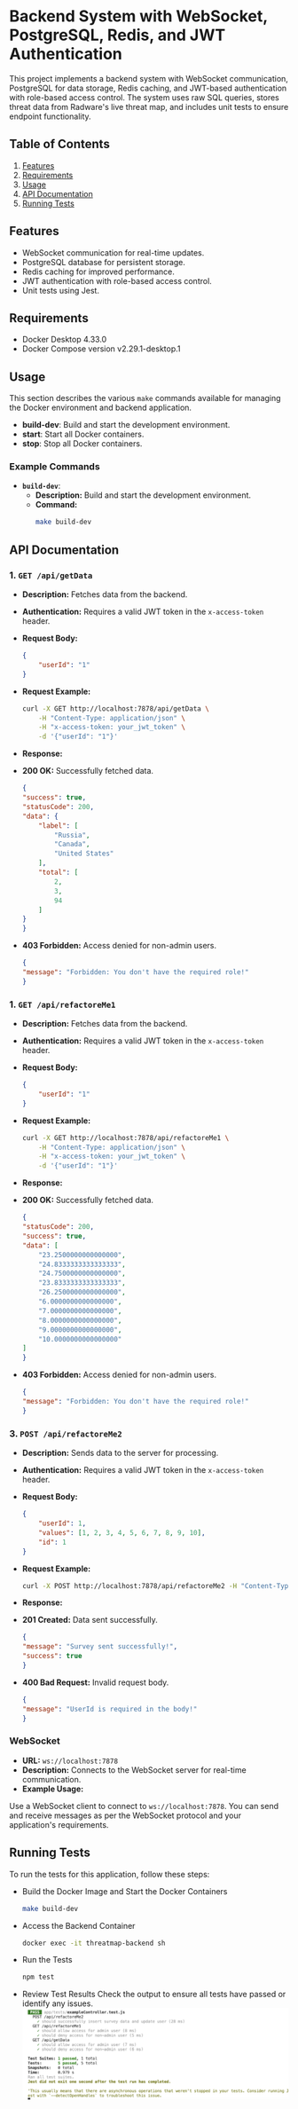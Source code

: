 # Backend System with WebSocket, PostgreSQL, Redis, and JWT Authentication
This project implements a backend system with WebSocket communication, PostgreSQL for data storage, Redis caching, and JWT-based authentication with role-based access control. The system uses raw SQL queries, stores threat data from Radware's live threat map, and includes unit tests to ensure endpoint functionality.

## Table of Contents
1. [Features](#features)
2. [Requirements](#requirements)
3. [Usage](#usage)
4. [API Documentation](#api-documentation)
4. [Running Tests](#running-tests)


## Features
- WebSocket communication for real-time updates.
- PostgreSQL database for persistent storage.
- Redis caching for improved performance.
- JWT authentication with role-based access control.
- Unit tests using Jest.

## Requirements
- Docker Desktop 4.33.0
- Docker Compose version v2.29.1-desktop.1

## Usage
  This section describes the various `make` commands available for managing the Docker environment and backend application.
  - **build-dev**: Build and start the development environment.
  - **start**: Start all Docker containers.
  - **stop**: Stop all Docker containers.

  ### Example Commands

  - **`build-dev`**:
    - **Description:** Build and start the development environment.
    - **Command:**
      ```bash
      make build-dev
      ```

## API Documentation
### 1. `GET /api/getData`

- **Description:** Fetches data from the backend.
- **Authentication:** Requires a valid JWT token in the `x-access-token` header.
- **Request Body:**

    ```json
    {
        "userId": "1"
    }
    ```

- **Request Example:**

    ```bash
    curl -X GET http://localhost:7878/api/getData \
        -H "Content-Type: application/json" \
        -H "x-access-token: your_jwt_token" \
        -d '{"userId": "1"}'
    ```

- **Response:**
- **200 OK:** Successfully fetched data.
    ```json
    {
    "success": true,
    "statusCode": 200,
    "data": {
        "label": [
            "Russia",
            "Canada",
            "United States"
        ],
        "total": [
            2,
            3,
            94
        ]
    }
    }
    ```
- **403 Forbidden:** Access denied for non-admin users.
    ```json
    {
    "message": "Forbidden: You don't have the required role!"
    }
    ```

### 1. `GET /api/refactoreMe1`

- **Description:** Fetches data from the backend.
- **Authentication:** Requires a valid JWT token in the `x-access-token` header.
- **Request Body:**

    ```json
    {
        "userId": "1"
    }
    ```

- **Request Example:**

    ```bash
    curl -X GET http://localhost:7878/api/refactoreMe1 \
        -H "Content-Type: application/json" \
        -H "x-access-token: your_jwt_token" \
        -d '{"userId": "1"}'
    ```

- **Response:**
- **200 OK:** Successfully fetched data.
    ```json
    {
    "statusCode": 200,
    "success": true,
    "data": [
        "23.2500000000000000",
        "24.8333333333333333",
        "24.7500000000000000",
        "23.8333333333333333",
        "26.2500000000000000",
        "6.0000000000000000",
        "7.0000000000000000",
        "8.0000000000000000",
        "9.0000000000000000",
        "10.0000000000000000"
    ]
    }
    ```
- **403 Forbidden:** Access denied for non-admin users.
    ```json
    {
    "message": "Forbidden: You don't have the required role!"
    }

### 3. `POST /api/refactoreMe2`

- **Description:** Sends data to the server for processing.
- **Authentication:** Requires a valid JWT token in the `x-access-token` header.
- **Request Body:**

    ```json
    {
        "userId": 1,
        "values": [1, 2, 3, 4, 5, 6, 7, 8, 9, 10],
        "id": 1
    }
    ```

- **Request Example:**

    ```bash
    curl -X POST http://localhost:7878/api/refactoreMe2 -H "Content-Type: application/json" -H "x-access-token: your_jwt_token" -d '{"userId":1,"values":[1,2,3,4,5,6,7,8,9,10],"id":1}'
    ```

- **Response:**
- **201 Created:** Data sent successfully.
    ```json
    {
    "message": "Survey sent successfully!",
    "success": true
    }
    ```
- **400 Bad Request:** Invalid request body.
    ```json
    {
    "message": "UserId is required in the body!"
    }
    ```

### WebSocket
- **URL:** `ws://localhost:7878`
- **Description:** Connects to the WebSocket server for real-time communication.
- **Example Usage:**

Use a WebSocket client to connect to `ws://localhost:7878`. You can send and receive messages as per the WebSocket protocol and your application's requirements.

## Running Tests
To run the tests for this application, follow these steps:

- Build the Docker Image and Start the Docker Containers
    ```bash 
    make build-dev
    ```

- Access the Backend Container
    ```bash 
    docker exec -it threatmap-backend sh
    ```

- Run the Tests
    ```bash 
    npm test
    ```

- Review Test Results
Check the output to ensure all tests have passed or identify any issues.
![alt text](<Screenshot 2024-08-26 at 06.56.04.png>)